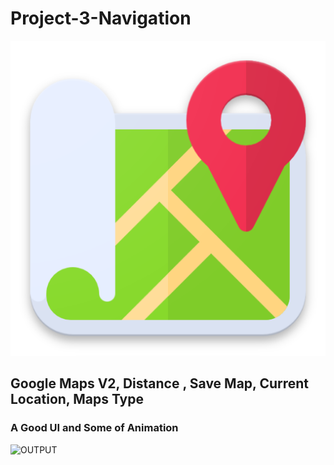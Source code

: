 # Project-3-Navigation
![](https://github.com/ashutosh00074/Project-3-Navigation/blob/master/OUTPUT/appIcon.png)
## Google Maps V2, Distance , Save Map, Current Location, Maps Type
### A Good UI and Some of Animation
![OUTPUT](https://github.com/ashutosh00074/Project-3-Navigation/blob/master/OUTPUT/ezgif.com-video-to-gif.gif)
